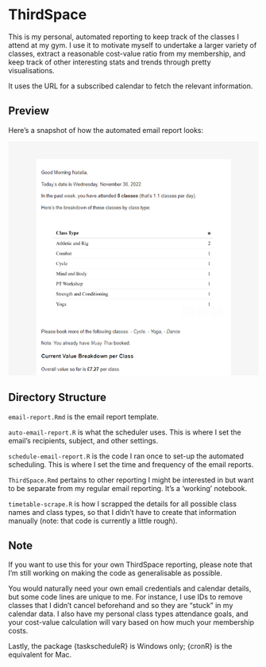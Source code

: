 
<!-- README.md is generated from README.Rmd. Please edit that file -->

# ThirdSpace

<!-- badges: start -->
<!-- badges: end -->

This is my personal, automated reporting to keep track of the classes I
attend at my gym. I use it to motivate myself to undertake a larger
variety of classes, extract a reasonable cost-value ratio from my
membership, and keep track of other interesting stats and trends through
pretty visualisations.

It uses the URL for a subscribed calendar to fetch the relevant
information.

## Preview

Here’s a snapshot of how the automated email report looks:

![](email-report-preview1.png)

## Directory Structure

`email-report.Rmd` is the email report template.

`auto-email-report.R` is what the scheduler uses. This is where I set
the email’s recipients, subject, and other settings.

`schedule-email-report.R` is the code I ran once to set-up the automated
scheduling. This is where I set the time and frequency of the email
reports.

`ThirdSpace.Rmd` pertains to other reporting I might be interested in
but want to be separate from my regular email reporting. It’s a
‘working’ notebook.

`timetable-scrape.R` is how I scrapped the details for all possible
class names and class types, so that I didn’t have to create that
information manually (note: that code is currently a little rough).

## Note

If you want to use this for your own ThirdSpace reporting, please note
that I’m still working on making the code as generalisable as possible.

You would naturally need your own email credentials and calendar
details, but some code lines are unique to me. For instance, I use IDs
to remove classes that I didn’t cancel beforehand and so they are
“stuck” in my calendar data. I also have my personal class types
attendance goals, and your cost-value calculation will vary based on how
much your membership costs.

Lastly, the package {taskscheduleR} is Windows only; {cronR} is the
equivalent for Mac.
